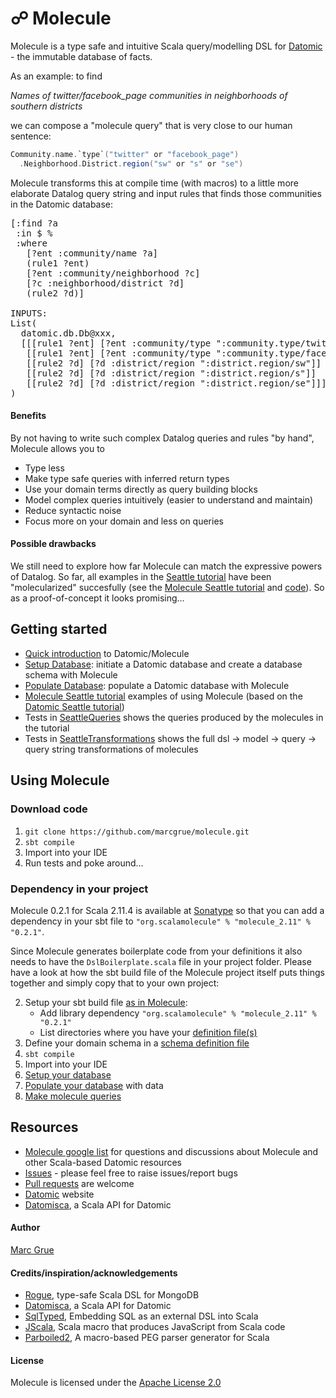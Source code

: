 # ☍ Molecule

Molecule is a type safe and intuitive Scala query/modelling DSL for 
[Datomic][datomic] - the immutable database of facts. 

As an example: to find

_Names of twitter/facebook_page communities in neighborhoods of southern districts_
 
we can compose a "molecule query" that is very close to our
human sentence:

```scala
Community.name.`type`("twitter" or "facebook_page")
  .Neighborhood.District.region("sw" or "s" or "se")
```

Molecule transforms this at compile time (with macros) to a little more elaborate Datalog query string and
 input rules that finds those communities in the Datomic database:

<pre>
[:find ?a
 :in $ %
 :where
   [?ent :community/name ?a]
   (rule1 ?ent)
   [?ent :community/neighborhood ?c]
   [?c :neighborhood/district ?d]
   (rule2 ?d)]

INPUTS:
List(
  datomic.db.Db@xxx,
  [[[rule1 ?ent] [?ent :community/type ":community.type/twitter"]]
   [[rule1 ?ent] [?ent :community/type ":community.type/facebook_page"]]
   [[rule2 ?d] [?d :district/region ":district.region/sw"]]
   [[rule2 ?d] [?d :district/region ":district.region/s"]]
   [[rule2 ?d] [?d :district/region ":district.region/se"]]]
)
</pre>

#### Benefits

By not having to write such complex Datalog queries and rules "by hand", Molecule 
allows you to

- Type less
- Make type safe queries with inferred return types
- Use your domain terms directly as query building blocks
- Model complex queries intuitively (easier to understand and maintain)
- Reduce syntactic noise
- Focus more on your domain and less on queries

#### Possible drawbacks

We still need to explore how far Molecule can match the expressive powers
 of Datalog. So far, all 
 examples in the
[Seattle tutorial][seattle] have been 
"molecularized" succesfully (see the 
[Molecule Seattle tutorial][tutorial] and 
[code][tutorialcode]). So as a proof-of-concept it looks promising...

## Getting started

- [Quick introduction][intro] to Datomic/Molecule
- [Setup Database][setup]: initiate a Datomic database and create a database schema with Molecule
- [Populate Database][populate]: populate a Datomic database with Molecule
- [Molecule Seattle tutorial][tutorial] examples of using Molecule (based on the 
[Datomic Seattle tutorial][seattle])
- Tests in [SeattleQueries][tutorialqueries] shows the queries produced by the molecules in the tutorial
- Tests in [SeattleTransformations][tutorialtransformations] shows the full dsl -> model -> query -> query string 
transformations of molecules

## Using Molecule

### Download code

1. `git clone https://github.com/marcgrue/molecule.git`
2. `sbt compile`
3. Import into your IDE
4. Run tests and poke around...


### Dependency in your project

Molecule 0.2.1 for Scala 2.11.4 is available at
[Sonatype](https://oss.sonatype.org/content/repositories/releases/org/scalamolecule/molecule_2.11/)
 so that you can add a dependency in your sbt file to `"org.scalamolecule" % "molecule_2.11" % "0.2.1"`.

Since Molecule generates boilerplate code from your definitions it also needs to have the `DslBoilerplate.scala` file in your project folder. Please have a look at how the sbt build file
 of the Molecule project itself puts things together and simply copy that to your own project:

2. Setup your sbt build file [as in Molecule][moleculesbt]: 
    - Add library dependency `"org.scalamolecule" % "molecule_2.11" % "0.2.1"`
    - List directories where you have your [definition file(s)][setup]
3. Define your domain schema in a [schema definition file][setup]
4. `sbt compile`
5. Import into your IDE
6. [Setup your database][setup]
7. [Populate your database][populate] with data
8. [Make molecule queries][tutorial]


## Resources
- [Molecule google list][moleculegroup] for questions and discussions about Molecule and other Scala-based Datomic resources
- [Issues][issues] - please feel free to raise issues/report bugs
- [Pull requests][pullrequests] are welcome
- [Datomic][datomic] website
- [Datomisca](https://github.com/pellucidanalytics/datomisca), a Scala API for Datomic


#### Author
[Marc Grue](http://marcgrue.com)

#### Credits/inspiration/acknowledgements
- [Rogue](https://github.com/foursquare/rogue), type-safe Scala DSL for MongoDB
- [Datomisca](https://github.com/pellucidanalytics/datomisca), a Scala API for Datomic
- [SqlTyped](https://github.com/jonifreeman/sqltyped), Embedding SQL as an external DSL into Scala
- [JScala](https://github.com/nau/jscala), Scala macro that produces JavaScript from Scala code
- [Parboiled2](https://github.com/sirthias/parboiled2), A macro-based PEG parser generator for Scala

#### License
Molecule is licensed under the [Apache License 2.0](http://en.wikipedia.org/wiki/Apache_license)

[datomic]: http://www.datomic.com
[seattle]: http://docs.datomic.com/tutorial.html
[moleculegroup]: https://groups.google.com/forum/#!forum/molecule-dsl
[pullrequests]: https://github.com/marcgrue/molecule/pulls
[issues]: https://github.com/marcgrue/molecule/issues
[moleculesbt]: https://github.com/marcgrue/molecule/blob/master/project/build.scala

[intro]: https://github.com/marcgrue/molecule/wiki/Quick-introduction-to-Datomic-and-Molecule
[setup]: https://github.com/marcgrue/molecule/wiki/Setup-a-Datomic-database
[scheme]: https://github.com/marcgrue/molecule/wiki/Setup-a-Datomic-database#defining-a-schema
[deffile]: https://github.com/marcgrue/molecule/blob/master/examples/src/main/scala/molecule/examples/seattle/schema/SeattleDefinition.scala
[populate]: https://github.com/marcgrue/molecule/wiki/Populate-the-database
[tutorial]: https://github.com/marcgrue/molecule/wiki/Molecule-Seattle-tutorial
[tutorialcode]: https://github.com/marcgrue/molecule/blob/master/examples/src/test/scala/molecule/examples/seattle/SeattleTests.scala
[tutorialqueries]: https://github.com/marcgrue/molecule/blob/master/examples/src/test/scala/molecule/examples/seattle/SeattleQueryTests.scala
[tutorialtransformations]: https://github.com/marcgrue/molecule/blob/master/examples/src/test/scala/molecule/examples/seattle/SeattleTransformationTests.scala
